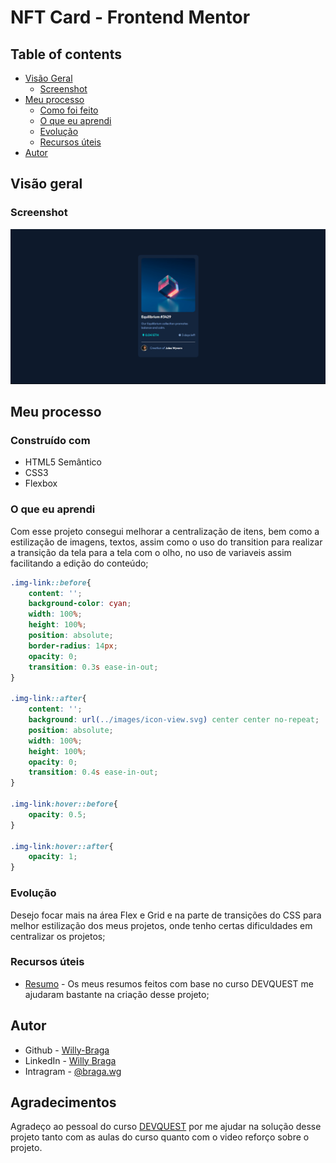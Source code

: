 #  NFT Card  - Frontend Mentor 




## Table of contents

- [Visão Geral](#visão-geral)
  - [Screenshot](#screenshot)
- [Meu processo](#meu-processo)
  - [Como foi feito](#construído-com)
  - [ O que eu aprendi](#o-que-eu-aprendi)
  - [Evolução](#evolução)
  - [Recursos úteis](#recursos-úteis)
- [Autor](#autor)


## Visão geral

### Screenshot

![](./design/Design-desktop.png)


## Meu processo

### Construído com

- HTML5 Semântico
- CSS3 
- Flexbox

### O que eu aprendi

Com esse projeto consegui melhorar a centralização de itens, bem como a estilização de imagens, textos, assim como o uso do transition para realizar a transição da tela para a tela com o olho, no uso de variaveis assim facilitando a edição do conteúdo;


```css
.img-link::before{
    content: '';
    background-color: cyan;
    width: 100%;
    height: 100%;
    position: absolute;
    border-radius: 14px;
    opacity: 0;
    transition: 0.3s ease-in-out;
}

.img-link::after{
    content: '';
    background: url(../images/icon-view.svg) center center no-repeat;
    position: absolute;
    width: 100%;
    height: 100%;
    opacity: 0;
    transition: 0.4s ease-in-out;
}

.img-link:hover::before{
    opacity: 0.5;
}

.img-link:hover::after{
    opacity: 1;
}
```

### Evolução

Desejo focar mais na área Flex e Grid e na parte de transições do CSS para melhor estilização dos meus projetos, onde tenho certas dificuldades em centralizar os projetos;


### Recursos úteis

- [Resumo](https://angry-helicopter-3a6.notion.site/Resumos-DevQuest-d9c3dc80b08a4037a35ddb6d90355f0c) - Os meus resumos feitos com base no curso DEVQUEST me ajudaram bastante na criação desse projeto;

## Autor

- Github - [Willy-Braga](https://github.com/willy-braga)
- LinkedIn - [Willy Braga](https://www.linkedin.com/in/willy-braga-2861b3270/)
- Intragram - [@braga.wg](https://www.instagram.com/braga.wg/)

## Agradecimentos

Agradeço ao pessoal do curso [DEVQUEST](https://www.linkedin.com/school/devquest-dev-em-dobro/) por me ajudar na solução desse projeto tanto com as aulas do curso quanto com o video reforço sobre o projeto.

